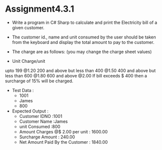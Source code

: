 # Assignment4.3.1

- Write a program in C# Sharp to calculate and print the Electricity bill of a given customer. 
- The customer id., name and unit consumed by the user should be taken from the keyboard and display the total amount to pay to the customer. 
- The charge are as follows: (you may change the charge sheet values)

- Unit                                                           Charge/unit

upto 199                                                         @1.20
200 and above but less than 400                                  @1.50
400 and above but less than 600                                  @1.80
600 and above                                                    @2.00
If bill exceeds $ 400 then a surcharge of 15% will be charged.

- Test Data :
	- 1001
	- James
	- 800
- Expected Output :
	- Customer IDNO :1001
	- Customer Name :James
	- unit Consumed :800
	- Amount Charges @$ 2.00 per unit : 1600.00
	- Surcharge Amount : 240.00
	- Net Amount Paid By the Customer : 1840.00